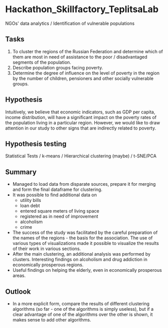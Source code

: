 # Hackathon_Skillfactory_TeplitsaLab
NGOs' data analytics / Identification of vulnerable populations

## Tasks
1. To cluster the regions of the Russian Federation and determine which of them are most in need of assistance to the poor / disadvantaged segments of the population.
2. Describe population groups facing poverty.
3. Determine the degree of influence on the level of poverty in the region by the number of children, pensioners and other socially vulnerable groups.

## Hypothesis
Intuitively, we believe that economic indicators, such as GDP per capita, income distribution, will have a significant impact on the poverty rates of the population living in a particular region. However, we would like to draw attention in our study to other signs that are indirectly related to poverty.

## Hypothesis testing
Statistical Tests
/ k-means
/ Hierarchical clustering (maybe)
/ t-SNE/PCA

## Summary
* Managed to load data from disparate sources, prepare it for merging and form the final dataframe for clustering.
* It was possible to find additional data on
  - utility bills
  - loan debt
  - entered square meters of living space
  - registered as in need of improvement
  - alcoholism
  - crime
* The success of the study was facilitated by the careful preparation of the names of the regions - the basis for the association.
The use of various types of visualizations made it possible to visualize the results of their work in various sections.
* After the main clustering, an additional analysis was performed by clusters. Interesting findings on alcoholism and drug addiction in economically prosperous regions.
* Useful findings on helping the elderly, even in economically prosperous areas.

## Outlook
* In a more explicit form, compare the results of different clustering algorithms (so far - one of the algorithms is simply useless),
but if a clear advantage of one of the algorithms over the other is shown, it makes sense to add other algorithms.
